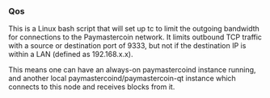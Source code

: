 ### Qos ###

This is a Linux bash script that will set up tc to limit the outgoing bandwidth for connections to the Paymastercoin network. It limits outbound TCP traffic with a source or destination port of 9333, but not if the destination IP is within a LAN (defined as 192.168.x.x).

This means one can have an always-on paymastercoind instance running, and another local paymastercoind/paymastercoin-qt instance which connects to this node and receives blocks from it.
